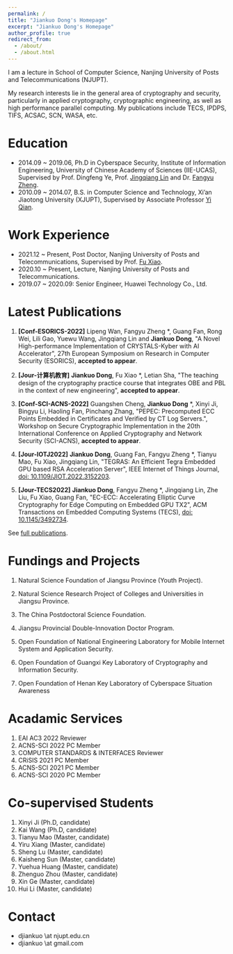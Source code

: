 ```yaml
---
permalink: /
title: "Jiankuo Dong's Homepage"
excerpt: "Jiankuo Dong's Homepage"
author_profile: true
redirect_from: 
  - /about/
  - /about.html
---
```


I am a lecture in School of Computer Science, Nanjing University of Posts and Telecommunications (NJUPT).

My research interests lie in the general area of cryptography and security, particularly in applied cryptography, cryptographic engineering, as well as high performance parallel computing. My publications include TECS, IPDPS, TIFS, ACSAC, SCN, WASA, etc.


Education
======
* 2014.09 ~ 2019.06, Ph.D in Cyberspace Security, Institute of Information Engineering, University of Chinese Academy of Sciences (IIE-UCAS), Supervised by Prof. Dingfeng Ye, Prof. [Jingqiang Lin](https://lin-jingqiang.github.io/) and Dr. [Fangyu Zheng](https://zhengfangyu.github.io/).
* 2010.09 ~ 2014.07, B.S. in Computer Science and Technology, Xi’an Jiaotong University (XJUPT), Supervised by Associate Professor [Yi Qian](http://gr.xjtu.edu.cn/web/yqian).

Work Experience
======

* 2021.12 ~ Present, Post Doctor, Nanjing University of Posts and Telecommunications, Supervised by Prof. [Fu Xiao](https://yjs.njupt.edu.cn/dsgl/nocontrol/college/dsfcxq.htm?dsJbxxId=9B9D05C52A832DCFE050007F01006EFE).
* 2020.10 ~ Present, Lecture, Nanjing University of Posts and Telecommunications.
* 2019.07 ~ 2020.09: Senior Engineer, Huawei Technology Co., Ltd.



Latest Publications
======

1. **[Conf-ESORICS-2022]** Lipeng Wan, Fangyu Zheng *, Guang Fan, Rong Wei, Lili Gao, Yuewu Wang, Jingqiang Lin and **Jiankuo Dong**, "A Novel High-performance Implementation of CRYSTALS-Kyber with AI Accelerator",  27th European Symposium on Research in Computer Security (ESORICS), **accepted to appear**.

1. **[Jour-计算机教育]** **Jiankuo Dong**, Fu Xiao *, Letian Sha, "The teaching design of the cryptography practice course that integrates OBE and PBL in the context of new engineering", **accepted to appear**.

1. **[Conf-SCI-ACNS-2022]** Guangshen Cheng, **Jiankuo Dong** *, Xinyi Ji, Bingyu Li, Haoling Fan, Pinchang Zhang, "PEPEC: Precomputed ECC Points Embedded in Certificates and Verified by CT Log Servers.",  Workshop on Secure Cryptographic Implementation in the 20th International Conference on Applied Cryptography and Network Security (SCI-ACNS), **accepted to appear**.

1. **[Jour-IOTJ2022]** **Jiankuo Dong**, Guang Fan, Fangyu Zheng *, Tianyu Mao, Fu Xiao, Jingqiang Lin, "TEGRAS: An Efficient Tegra Embedded GPU based RSA Acceleration Server",  IEEE Internet of Things Journal, [doi: 10.1109/JIOT.2022.3152203](https://ieeexplore.ieee.org/abstract/document/9716069).

1. **[Jour-TECS2022]** **Jiankuo Dong**, Fangyu Zheng *, Jingqiang Lin, Zhe Liu, Fu Xiao, Guang Fan, "EC-ECC: Accelerating Elliptic Curve Cryptography for Edge Computing on Embedded GPU TX2", ACM Transactions on Embedded Computing Systems (TECS),  [doi: 10.1145/3492734](https://dl.acm.org/doi/abs/10.1145/3492734).

See [full publications](/full-publications/).



Fundings and Projects
======

1. Natural Science Foundation of Jiangsu Province (Youth Project).

1. Natural Science Research Project of Colleges and Universities in Jiangsu Province.

1. The China Postdoctoral Science Foundation.

1. Jiangsu Provincial Double-Innovation Doctor Program.

1. Open Foundation of National Engineering Laboratory for Mobile Internet System and Application Security.

1. Open Foundation of Guangxi Key Laboratory of Cryptography and Information Security.

1. Open Foundation of Henan Key Laboratory of Cyberspace Situation Awareness


Acadamic Services
======

1. EAI AC3 2022 Reviewer
1. ACNS-SCI 2022 PC Member
1. COMPUTER STANDARDS & INTERFACES Reviewer
1. CRiSIS 2021 PC Member
1. ACNS-SCI 2021 PC Member
1. ACNS-SCI 2020 PC Member


Co-supervised Students
======

1. Xinyi Ji (Ph.D, candidate)
1. Kai Wang (Ph.D, candidate)
1. Tianyu Mao (Master, candidate)
1. Yiru Xiang (Master, candidate)
1. Sheng Lu (Master, candidate)
1. Kaisheng Sun (Master, candidate)
1. Yuehua Huang (Master, candidate)
1. Zhenguo Zhou (Master, candidate)
1. Xin Ge (Master, candidate)
1. Hui Li (Master, candidate)


Contact
======

- djiankuo \at njupt.edu.cn
- djiankuo \at gmail.com


<script type='text/javascript' id='clustrmaps' src='//cdn.clustrmaps.com/map_v2.js?cl=ffffff&w=a&t=tt&d=hDqGIHVAbAXvG5hcv2BATY4rMKoiFnu3w5ScoP2BCR8&co=8fa5b5'></script>


<!---
<script type="text/javascript" id="clstr_globe" src="//clustrmaps.com/globe.js?d=hDqGIHVAbAXvG5hcv2BATY4rMKoiFnu3w5ScoP2BCR8"></script>
-->

